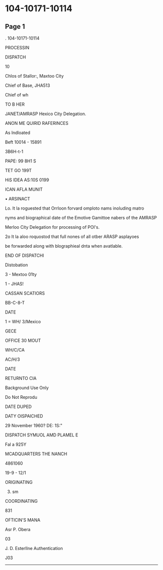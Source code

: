 # 104-10171-10114

## Page 1

. 104-10171-10114

PROCESSIN

DISPATCH

10

Chlos of Stallor:, Maxtoo City

Chief of Base, JHA513

Chief of wh

TO B HER

JANET/AMRASP Hexico City Delegation.

ANON ME QUIRID RAFERINCES

As Indloated

Beft 10014 - 15891

3B6H-t-1

PAPE: 99 8H1 S

TET GO 199T

HiS IDEA AS:10S 0199

ICAN AFLA MUNIT

• ARSINACT

Lo. It la roguested that Orrloon forvard omploto nams inoluding matro

nyms and biographical date of the Emotive Gamittoe nabers of the AMRASP

Merloo City Delegation for processing of POl's.

2o It la aloo roquostod that full nones of all otber ARASP asplayoes

be forwarded along with blographieal dnta when avatlable.

END OF DISPATCHI

Distobation

3 - Mextoo 01ty

1 - JHAS!

CASSAN SCATIORS

BB-C-8-T

DATE

1 = WH/ 3/Mexico

GECE

OFFICE 30 MOUT

WH/C/CA

AC/H/3

DATE

RETURNTO CIA

Background Use Only

Do Not Reprodu

DATE DUPED

DATY OISPAICHED

29 November 1960? DE: 1S:"

DISPATCH SYMUOL AMD PLAMEL E

Fal a 925Y

MCADQUARTERS THE NANCH

4861060

19-9 - 12/1

ORIGINATING

03. sm

COORDINATING

831

OFTICIN'S MANA

Asr P. Obera

03

J. D. EsterlIne Authentication

J03

---

